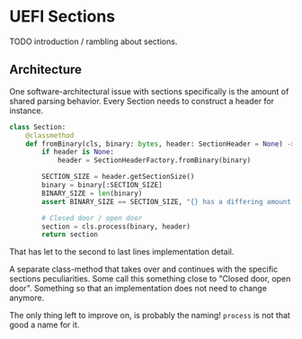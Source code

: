# UEFI Sections

TODO introduction / rambling about sections.


## Architecture 

One software-architectural issue with sections specifically is the amount of shared parsing behavior.
Every Section needs to construct a header for instance.

```python
class Section:
    @classmethod
    def fromBinary(cls, binary: bytes, header: SectionHeader = None) -> 'Section':
        if header is None:
            header = SectionHeaderFactory.fromBinary(binary)

        SECTION_SIZE = header.getSectionSize()
        binary = binary[:SECTION_SIZE]
        BINARY_SIZE = len(binary)
        assert BINARY_SIZE == SECTION_SIZE, "{} has a differing amount of bytes. Expected: {} Got: {}".format(cls.__name__, hex(SECTION_SIZE), hex(BINARY_SIZE))

        # Closed door / open door
        section = cls.process(binary, header)
        return section
```

That has let to the second to last lines implementation detail.

A separate class-method that takes over and continues with the specific sections peculiarities.
Some call this something close to "Closed door, open door".
Something so that an implementation does not need to change anymore.

The only thing left to improve on, is probably the naming!
`process` is not that good a name for it.



